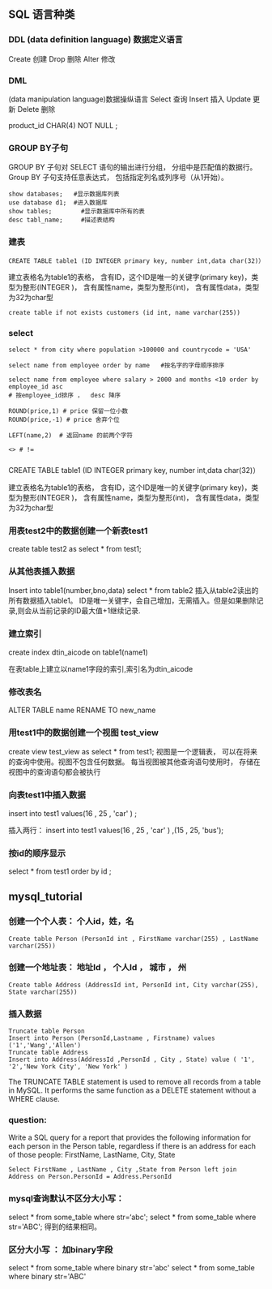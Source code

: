 ## SQL 语言种类

### DDL (data definition language) 数据定义语言

Create 创建
Drop 删除
Alter 修改

### DML

 (data manipulation language)数据操纵语言
Select 查询
Insert 插入
Update 更新
Delete 删除


product_id CHAR(4) NOT NULL ;

### GROUP BY子句

GROUP BY 子句对 SELECT 语句的输出进行分组， 分组中是匹配值的数据行。 Group BY 子句支持任意表达式， 包括指定列名或列序号（从1开始）。

```mysql
show databases;   #显示数据库列表 
use database d1;  #进入数据库
show tables;  		#显示数据库中所有的表
desc tabl_name;		#描述表结构
```

### 建表

```mysql
CREATE TABLE table1 (ID INTEGER primary key, number int,data char(32)）
```

建立表格名为table1的表格，
含有ID，这个ID是唯一的关键字(primary key)，类型为整形(INTEGER )，
含有属性name，类型为整形(int)，
含有属性data，类型为32为char型

```mysql
create table if not exists customers (id int, name varchar(255))
```

### select 

```mysql
select * from city where population >100000 and countrycode = 'USA' 

select name from employee order by name   #按名字的字母顺序排序

select name from employee where salary > 2000 and months <10 order by employee_id asc 
# 按employee_id排序 ，  desc 降序

ROUND(price,1) # price 保留一位小数
ROUND(price,-1) # price 舍弃个位

LEFT(name,2)  # 返回name 的前两个字符

<> # !=
```





### 

CREATE TABLE table1 (ID INTEGER primary key, number int,data char(32)）

建立表格名为table1的表格，
含有ID，这个ID是唯一的关键字(primary key)，类型为整形(INTEGER )，
含有属性name，类型为整形(int)，
含有属性data，类型为32为char型

### 用表test2中的数据创建一个新表test1
create table test2 as select * from test1;


### 从其他表插入数据

Insert into table1(number,bno,data) select * from table2
插入从table2读出的所有数据插入table1。
ID是唯一关键字，会自己增加，无需插入。但是如果删除记录,则会从当前记录的ID最大值+1继续记录.

### 建立索引

create index dtin_aicode on table1(name1)

在表table上建立以name1字段的索引,索引名为dtin_aicode


### 修改表名
ALTER TABLE name RENAME TO new_name

### 用test1中的数据创建一个视图 test_view
create view  test_view as select * from test1;
视图是一个逻辑表， 可以在将来的查询中使用。视图不包含任何数据。
每当视图被其他查询语句使用时， 存储在视图中的查询语句都会被执行

### 向表test1中插入数据
insert into test1 values(16 , 25 , 'car' ) ;

插入两行：
 insert into test1 values(16 , 25 , 'car' ) ,(15 , 25, 'bus');

### 按id的顺序显示
select * from test1 order by id ;



## mysql_tutorial

### 创建一个个人表： 个人id，姓，名
```MySQL
Create table Person (PersonId int , FirstName varchar(255) , LastName varchar(255))
```

### 创建一个地址表： 地址Id ， 个人Id ， 城市 ， 州
```MySQL
Create table Address (AddressId int, PersonId int, City varchar(255), State varchar(255))
```

### 插入数据
```MySQL
Truncate table Person
Insert into Person (PersonId,Lastname , Firstname) values ('1','Wang','Allen')
Truncate table Address
Insert into Address(AddressId ,PersonId , City , State) value ( '1', '2','New York City', 'New York' )
```
The TRUNCATE TABLE statement is used to remove all records from a table in MySQL.
It performs the same function as a DELETE statement without a WHERE clause.


### question:
Write a SQL query for a report that provides the following information for each person in the Person table, regardless if there is an address for each of those people: FirstName, LastName, City, State

``` MySQL
Select FirstName , LastName , City ,State from Person left join Address on Person.PersonId = Address.PersonId
```

### mysql查询默认不区分大小写：
select * from some_table where str=‘abc';
select * from some_table where str='ABC';
得到的结果相同。

### 区分大小写 ： 加binary字段
select * from some_table where binary str='abc'
select * from some_table where binary str='ABC'
